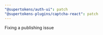 ```yaml
---
"@supertokens/auth-ui": patch
"@supertokens-plugins/captcha-react": patch
---
```


Fixing a publishing issue
